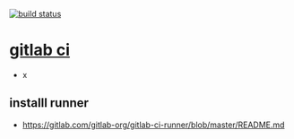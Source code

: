 [![build status](https://ci.gitlab.org/projects/8/status.png?ref=master)](https://ci.gitlab.org/projects/8?ref=master)

[gitlab ci](https://gitlab.com/gitlab-org/gitlab-ci-runner/blob/master)
====
- x


installl runner
-----
- https://gitlab.com/gitlab-org/gitlab-ci-runner/blob/master/README.md
